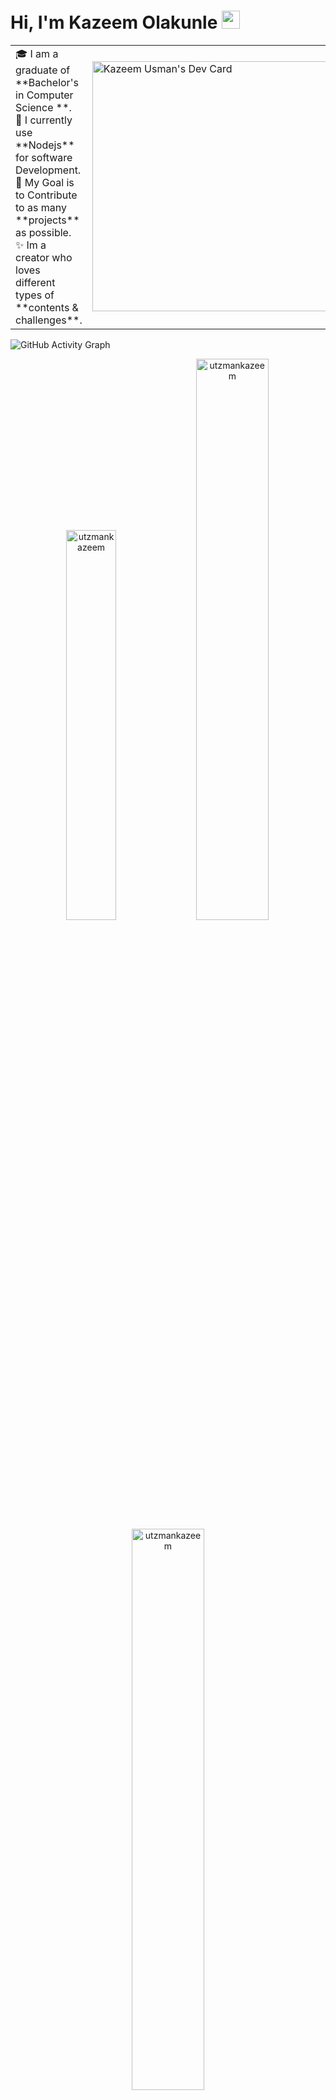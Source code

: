 # Hi, I'm Kazeem Olakunle <img src="https://github.com/TheDudeThatCode/TheDudeThatCode/blob/master/Assets/Hi.gif" width="29px">
<table>
<tr>
  <td valign="center">
    🎓 I am a graduate of **Bachelor's in Computer Science **.<br>
    🌱 I currently use **Nodejs** for software Development.<br>
    🎯 My Goal is to Contribute to as many **projects** as possible.<br>
    ✨ Im a creator who loves different types of **contents & challenges**.
<td >
    <a href="https://app.daily.dev/utzmankazeem"><img src="https://api.daily.dev/devcards/3a2a88108478467db3e79f15889c88ae.png?r=7e8" width="400" alt="Kazeem Usman's Dev Card"/></a>
  </td>
</tr>
</table>

![GitHub Activity Graph](https://activity-graph.herokuapp.com/graph?username=utzmankazeem&theme=dracula&hide_border=true)

<p align="center"> <img width="40%" src="https://github-readme-stats.vercel.app/api/top-langs?username=utzmankazeem&show_icons=true&theme=dracula&title_color=ff8000&text_color=ffffff&bg_color=6a6a6a&locale=en&layout=compact&hide_border=true" alt="utzmankazeem" />  <img width="48%" src="https://github-readme-stats.vercel.app/api?username=utzmankazeem&show_icons=true&theme=dracula&title_color=ff8000&text_color=ffffff&bg_color=6a6a6a&locale=en&hide_border=true" alt="utzmankazeem" /> <img width="48%" src="https://github-readme-streak-stats.herokuapp.com/?user=utzmankazeem&theme=highcontrast&hide_border=true" alt="utzmankazeem" /> </p>

# Skills
Nodejs
Javascript
Express
Ejs
React
Mongodb
Microservices
Git
Heroku

# Experience

OFNL 2022 - 2023 <br>
   Backend Developer

TheCodeCenter 2021 - 2022 <br>
   Software Developer
